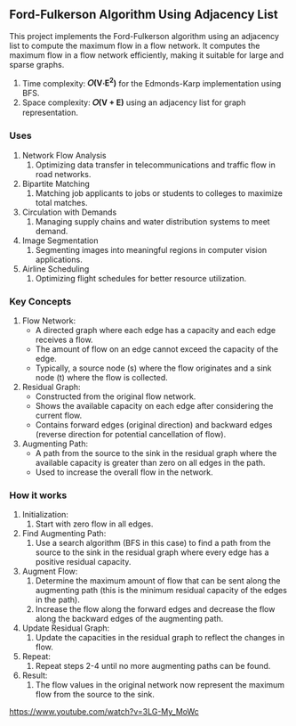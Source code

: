 ## Ford-Fulkerson Algorithm Using Adjacency List
This project implements the Ford-Fulkerson algorithm using an adjacency list to compute the maximum flow in a flow network. It computes the maximum flow in a flow network efficiently, making it suitable for large and sparse graphs.</br>

1. Time complexity: <b>𝑂(V⋅E<sup>2</sup>)</b> for the Edmonds-Karp implementation using BFS.
2. Space complexity: <b>𝑂(V + E)</b> using an adjacency list for graph representation.</br>


### Uses
1. Network Flow Analysis
   1. Optimizing data transfer in telecommunications and traffic flow in road networks.
2. Bipartite Matching
   1. Matching job applicants to jobs or students to colleges to maximize total matches.
3. Circulation with Demands
   1. Managing supply chains and water distribution systems to meet demand.
4. Image Segmentation
   1. Segmenting images into meaningful regions in computer vision applications.
5. Airline Scheduling
   1. Optimizing flight schedules for better resource utilization.

### Key Concepts
1. Flow Network:
   - A directed graph where each edge has a capacity and each edge receives a flow.
   - The amount of flow on an edge cannot exceed the capacity of the edge.
   - Typically, a source node (s) where the flow originates and a sink node (t) where the flow is collected.
2. Residual Graph:
   - Constructed from the original flow network.
   - Shows the available capacity on each edge after considering the current flow.
   - Contains forward edges (original direction) and backward edges (reverse direction for potential cancellation of flow).
3. Augmenting Path:
   - A path from the source to the sink in the residual graph where the available capacity is greater than zero on all edges in the path.
   - Used to increase the overall flow in the network.

### How it works
1. Initialization:
   1. Start with zero flow in all edges.
2. Find Augmenting Path:
   1. Use a search algorithm (BFS in this case) to find a path from the source to the sink in the residual graph where every edge has a positive residual capacity.
3. Augment Flow:
   1. Determine the maximum amount of flow that can be sent along the augmenting path (this is the minimum residual capacity of the edges in the path).
   1. Increase the flow along the forward edges and decrease the flow along the backward edges of the augmenting path.
4. Update Residual Graph:
   1. Update the capacities in the residual graph to reflect the changes in flow.
5. Repeat:
   1. Repeat steps 2-4 until no more augmenting paths can be found.
6. Result:
   1. The flow values in the original network now represent the maximum flow from the source to the sink.

https://www.youtube.com/watch?v=3LG-My_MoWc